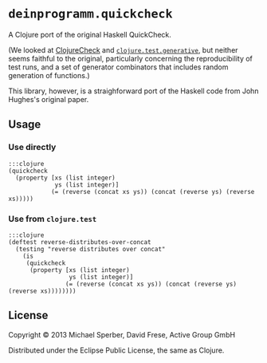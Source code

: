 # `deinprogramm.quickcheck`

A Clojure port of the original Haskell QuickCheck.

(We looked at
[ClojureCheck](https://bitbucket.org/kotarak/clojurecheck) and
[`clojure.test.generative`](https://github.com/clojure/test.generative),
but neither seems faithful to the original, particularly concerning the
reproducibility of test runs, and a set of generator combinators that
includes random generation of functions.)

This library, however, is a straighforward port of the Haskell code
from John Hughes's original paper.

## Usage


### Use directly

	:::clojure
	(quickcheck
	  (property [xs (list integer)
				 ys (list integer)]
				(= (reverse (concat xs ys)) (concat (reverse ys) (reverse xs)))))


### Use from `clojure.test`

	:::clojure
	(deftest reverse-distributes-over-concat
	  (testing "reverse distributes over concat"
		(is
		 (quickcheck
		  (property [xs (list integer)
					 ys (list integer)]
					(= (reverse (concat xs ys)) (concat (reverse ys) (reverse xs))))))))

## License

Copyright © 2013 Michael Sperber, David Frese, Active Group GmbH

Distributed under the Eclipse Public License, the same as Clojure.
